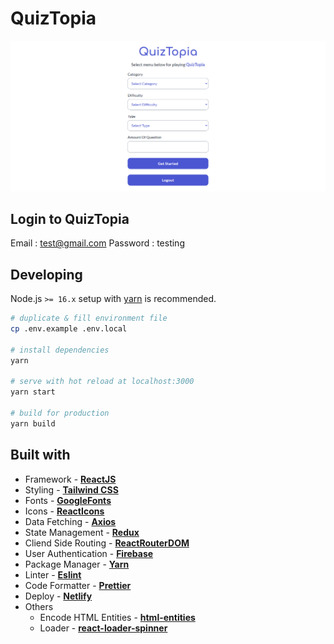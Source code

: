 # QuizTopia

[![QuizTopia Image](public/quiztopia.png)](https://quiztopia-beta.netlify.app)

## Login to QuizTopia

Email : test@gmail.com
Password : testing

## Developing

Node.js `>= 16.x` setup with [yarn](https://yarnpkg.com/) is recommended.

```bash
# duplicate & fill environment file
cp .env.example .env.local

# install dependencies
yarn

# serve with hot reload at localhost:3000
yarn start

# build for production
yarn build
```

## Built with

- Framework - [**ReactJS**](https://reactjs.org/)
- Styling - [**Tailwind CSS**](https://tailwindcss.com/)
- Fonts - [**GoogleFonts**](https://fonts.google.com/)
- Icons - [**ReactIcons**](https://react-icons.github.io/react-icons/)
- Data Fetching - [**Axios**](https://axios-http.com/)
- State Management - [**Redux**](https://redux-toolkit.js.org/)
- Cliend Side Routing - [**ReactRouterDOM**](https://reactrouter.com/)
- User Authentication - [**Firebase**](https://firebase.google.com/)
- Package Manager - [**Yarn**](https://yarnpkg.com/)
- Linter - [**Eslint**](https://eslint.org/)
- Code Formatter - [**Prettier**](https://prettier.io/)
- Deploy - [**Netlify**](https://www.netlify.com/)
- Others
  - Encode HTML Entities - [**html-entities**](https://github.com/mdevils/html-entities)
  - Loader - [**react-loader-spinner**](https://mhnpd.github.io/react-loader-spinner/)
